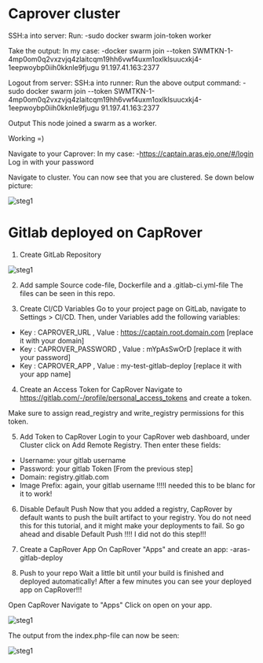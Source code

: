 # Caprover cluster
SSH:a into server:
Run:
-sudo docker swarm join-token worker

Take the output: In my case:
-docker swarm join --token SWMTKN-1-4mp0om0q2vxzvjq4zlaitcqm19hh6vwf4uxm1oxlklsuucxkj4-1eepwoybp0iih0kknle9fjugu 91.197.41.163:2377

Logout from server:
SSH:a into runner:
Run the above output command:
-sudo docker swarm join --token SWMTKN-1-4mp0om0q2vxzvjq4zlaitcqm19hh6vwf4uxm1oxlklsuucxkj4-1eepwoybp0iih0kknle9fjugu 91.197.41.163:2377

Output
This node joined a swarm as a worker.

Working =)

Navigate to your Caprover:
In my case:
-https://captain.aras.ejo.one/#/login
Log in with your password

Navigate to cluster. You can now see that you are clustered. Se down below picture:


![steg1](https://gitlab.com/SaraPetre/u08_caprover_gitlab/-/raw/master/images/caprover_cluster.PNG)

# Gitlab deployed on CapRover

1. Create GitLab Repository

![steg1](https://gitlab.com/SaraPetre/u08_caprover_gitlab/-/raw/master/images/aras_gitlab-repo.PNG)

2. Add sample Source code-file, Dockerfile and a .gitlab-ci.yml-file
The files can be seen in this repo.

3. Create CI/CD Variables
Go to your project page on GitLab, navigate to Settings > CI/CD. Then, under Variables add the following variables:

- Key : CAPROVER_URL , Value : https://captain.root.domain.com [replace it with your domain]
- Key : CAPROVER_PASSWORD , Value : mYpAsSwOrD [replace it with your password]
- Key : CAPROVER_APP , Value : my-test-gitlab-deploy [replace it with your app name]

4.  Create an Access Token for CapRover
Navigate to https://gitlab.com/-/profile/personal_access_tokens and create a token.

Make sure to assign read_registry and write_registry permissions for this token.

5. Add Token to CapRover
Login to your CapRover web dashboard, under Cluster click on Add Remote Registry. Then enter these fields:

- Username: your gitlab username
- Password: your gitlab Token [From the previous step]
- Domain: registry.gitlab.com
- Image Prefix: again, your gitlab username !!!!I needed this to be blanc for it to work!

6. Disable Default Push
Now that you added a registry, CapRover by default wants to push the built artifact to your registry. You do not need this for this tutorial, and it might make your deployments to fail. So go ahead and disable Default Push
!!!! I did not do this step!!!

7. Create a CapRover App
On CapRover "Apps" and create an app:
-aras-gitlab-deploy

8. Push to your repo
Wait a little bit until your build is finished and deployed automatically! After a few minutes you can see your deployed app on CapRover!!!

Open CapRover
Navigate to "Apps"
Click on open on your app.

![steg1](https://gitlab.com/SaraPetre/u08_caprover_gitlab/-/raw/master/images/caprover_apps.PNG)

The output from the index.php-file can now be seen:

![steg1](https://gitlab.com/SaraPetre/u08_caprover_gitlab/-/raw/master/images/app_output.PNG)